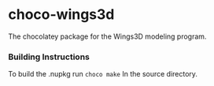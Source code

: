 # choco-wings3d
The chocolatey package for the Wings3D modeling program.
### Building Instructions
To build the .nupkg run `choco make` In the source directory.
